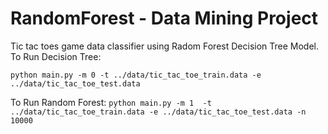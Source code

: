 # RandomForest - Data Mining Project
Tic tac toes game data classifier using Radom Forest Decision Tree Model.
To Run Decision Tree:

```python main.py -m 0 -t ../data/tic_tac_toe_train.data -e ../data/tic_tac_toe_test.data```

To Run Random Forest:
```python main.py -m 1  -t ../data/tic_tac_toe_train.data -e ../data/tic_tac_toe_test.data -n 10000```

